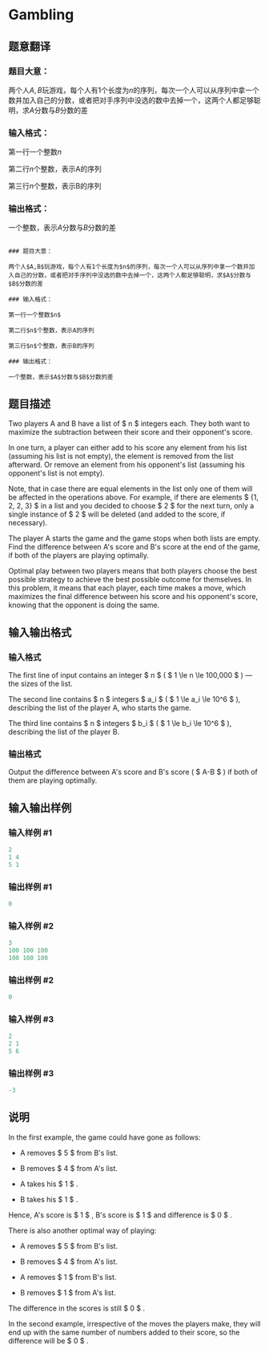 # Gambling

## 题意翻译

### 题目大意：

两个人$A,B$玩游戏，每个人有1个长度为$n$的序列，每次一个人可以从序列中拿一个数并加入自己的分数，或者把对手序列中没选的数中去掉一个，这两个人都足够聪明，求$A$分数与$B$分数的差

### 输入格式：

第一行一个整数$n$

第二行$n$个整数，表示A的序列

第三行$n$个整数，表示B的序列

### 输出格式：

一个整数，表示$A$分数与$B$分数的差

```

### 题目大意：

两个人$A,B$玩游戏，每个人有1个长度为$n$的序列，每次一个人可以从序列中拿一个数并加入自己的分数，或者把对手序列中没选的数中去掉一个，这两个人都足够聪明，求$A$分数与$B$分数的差

### 输入格式：

第一行一个整数$n$

第二行$n$个整数，表示A的序列

第三行$n$个整数，表示B的序列

### 输出格式：

一个整数，表示$A$分数与$B$分数的差

```

## 题目描述

Two players A and B have a list of $ n $ integers each. They both want to maximize the subtraction between their score and their opponent's score.

In one turn, a player can either add to his score any element from his list (assuming his list is not empty), the element is removed from the list afterward. Or remove an element from his opponent's list (assuming his opponent's list is not empty).

Note, that in case there are equal elements in the list only one of them will be affected in the operations above. For example, if there are elements $ \{1, 2, 2, 3\} $ in a list and you decided to choose $ 2 $ for the next turn, only a single instance of $ 2 $ will be deleted (and added to the score, if necessary).

The player A starts the game and the game stops when both lists are empty. Find the difference between A's score and B's score at the end of the game, if both of the players are playing optimally.

Optimal play between two players means that both players choose the best possible strategy to achieve the best possible outcome for themselves. In this problem, it means that each player, each time makes a move, which maximizes the final difference between his score and his opponent's score, knowing that the opponent is doing the same.

## 输入输出格式

### 输入格式

The first line of input contains an integer $ n $ ( $ 1 \le n \le 100\,000 $ ) — the sizes of the list.

The second line contains $ n $ integers $ a_i $ ( $ 1 \le a_i \le 10^6 $ ), describing the list of the player A, who starts the game.

The third line contains $ n $ integers $ b_i $ ( $ 1 \le b_i \le 10^6 $ ), describing the list of the player B.

### 输出格式

Output the difference between A's score and B's score ( $ A-B $ ) if both of them are playing optimally.

## 输入输出样例

### 输入样例 #1

```cpp
2
1 4
5 1

```
### 输出样例 #1

```cpp
0
```


### 输入样例 #2

```cpp
3
100 100 100
100 100 100

```
### 输出样例 #2

```cpp
0
```


### 输入样例 #3

```cpp
2
2 1
5 6

```
### 输出样例 #3

```cpp
-3
```


## 说明

In the first example, the game could have gone as follows:

- A removes $ 5 $ from B's list.

- B removes $ 4 $ from A's list.

- A takes his $ 1 $ .

- B takes his $ 1 $ .

Hence, A's score is $ 1 $ , B's score is $ 1 $ and difference is $ 0 $ .

There is also another optimal way of playing:

- A removes $ 5 $ from B's list.

- B removes $ 4 $ from A's list.

- A removes $ 1 $ from B's list.

- B removes $ 1 $ from A's list.

The difference in the scores is still $ 0 $ .

In the second example, irrespective of the moves the players make, they will end up with the same number of numbers added to their score, so the difference will be $ 0 $ .

